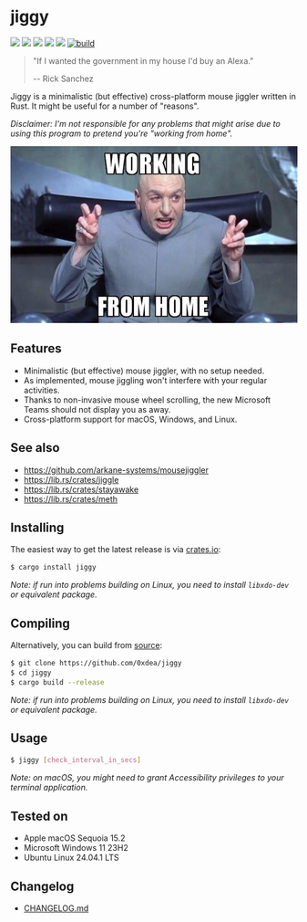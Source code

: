 # jiggy

[![](https://img.shields.io/github/stars/0xdea/jiggy.svg?style=flat&color=yellow)](https://github.com/0xdea/jiggy)
[![](https://img.shields.io/crates/v/jiggy?style=flat&color=green)](https://crates.io/crates/jiggy)
[![](https://img.shields.io/crates/d/jiggy?style=flat&color=red)](https://crates.io/crates/jiggy)
[![](https://img.shields.io/badge/twitter-%400xdea-blue.svg)](https://twitter.com/0xdea)
[![](https://img.shields.io/badge/mastodon-%40raptor-purple.svg)](https://infosec.exchange/@raptor)
[![build](https://github.com/0xdea/jiggy/actions/workflows/build.yml/badge.svg)](https://github.com/0xdea/jiggy/actions/workflows/build.yml)

> "If I wanted the government in my house I'd buy an Alexa."
>
> -- Rick Sanchez

Jiggy is a minimalistic (but effective) cross-platform mouse jiggler written in Rust. It might be useful for a number of
"reasons".

*Disclaimer: I'm not responsible for any problems that might arise due to using this program to pretend you're "working
from home".*

![](https://raw.githubusercontent.com/0xdea/jiggy/master/.img/working-from-home.jpg)

## Features

* Minimalistic (but effective) mouse jiggler, with no setup needed.
* As implemented, mouse jiggling won't interfere with your regular activities.
* Thanks to non-invasive mouse wheel scrolling, the new Microsoft Teams should not display you as away.
* Cross-platform support for macOS, Windows, and Linux.

## See also

* <https://github.com/arkane-systems/mousejiggler>
* <https://lib.rs/crates/jiggle>
* <https://lib.rs/crates/stayawake>
* <https://lib.rs/crates/meth>

## Installing

The easiest way to get the latest release is via [crates.io](https://crates.io/crates/jiggy):

```sh
$ cargo install jiggy
```

*Note: if run into problems building on Linux, you need to install `libxdo-dev` or equivalent package.*

## Compiling

Alternatively, you can build from [source](https://github.com/0xdea/jiggy):

```sh
$ git clone https://github.com/0xdea/jiggy
$ cd jiggy
$ cargo build --release
```

*Note: if run into problems building on Linux, you need to install `libxdo-dev` or equivalent package.*

## Usage

```sh
$ jiggy [check_interval_in_secs]
```

*Note: on macOS, you might need to grant Accessibility privileges to your terminal application.*

## Tested on

* Apple macOS Sequoia 15.2
* Microsoft Windows 11 23H2
* Ubuntu Linux 24.04.1 LTS

## Changelog

* [CHANGELOG.md](CHANGELOG.md)
